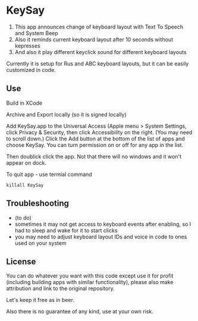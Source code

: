 # KeySay

1. This app announces change of keyboard layout with Text To Speech and System Beep
2. Also it reminds current keyboard layout after 10 seconds without kepresses
2. And also it play different keyclick sound for different keyboard layouts

Currently it is setup for Rus and ABC keyboard layouts, but it can be easily customized in code.

## Use

Build in XCode

Archive and Export locally (so it is signed locally)

Add KeySay.app to the Universal Access (Apple menu > System Settings, click Privacy & Security, then click Accessibility on the right. (You may need to scroll down.) Click the Add button at the bottom of the list of apps and choose KeySay. You can turn permission on or off for any app in the list.

Then doublick click the app. Not that there will no windows and it won't appear on dock.

To quit app - use termial command

`killall KeySay`

## Troubleshooting

- (to do) 
- sometimes it may not get access to keyboard events after enabling, so I had to sleep and wake for it to start clicks
- you may need to adjust keyboard layout IDs and voice in code to ones used on your system 

## License

You can do whatever you want with this code except use it for profit (including building apps with similar functionality),
please also make attribution and link to the original repository.

Let's keep it free as in beer.

Also there is no guarantee of any kind, use at your own risk.
